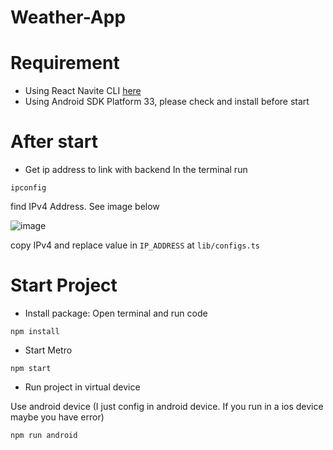 # Weather-App

# Requirement

- Using React Navite CLI [here](https://reactnative.dev/docs/environment-setup)
- Using Android SDK Platform 33, please check and install before start

# After start

- Get ip address to link with backend
In the terminal run
```
ipconfig
```
find IPv4 Address. See image below

![image](https://user-images.githubusercontent.com/81768181/230774693-2e37f803-3796-489e-9318-94921eec0cf3.png)

copy IPv4 and replace value in `IP_ADDRESS` at `lib/configs.ts`

# Start Project

- Install package: Open terminal and run code

```
npm install
```

- Start Metro

```
npm start
```

- Run project in virtual device

Use android device (I just config in android device. If you run in a ios device maybe you have error)

```
npm run android
```
